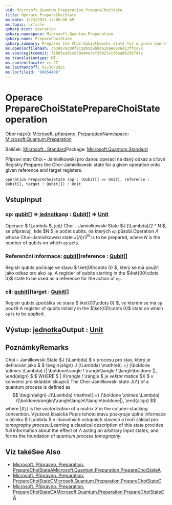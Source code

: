 ```yaml
---
uid: Microsoft.Quantum.Preparation.PrepareChoiState
title: Operace PrepareChoiState
ms.date: 1/23/2021 12:00:00 AM
ms.topic: article
qsharp.kind: operation
qsharp.namespace: Microsoft.Quantum.Preparation
qsharp.name: PrepareChoiState
qsharp.summary: Prepares the Choi–Jamiołkowski state for a given operation onto given reference and target registers.
ms.openlocfilehash: cb34078c09f8c28b5b9bbda1bae6936d13ffcc78
ms.sourcegitcommit: 71605ea9cc630e84e7ef29027e1f0ea06299747e
ms.translationtype: MT
ms.contentlocale: cs-CZ
ms.lasthandoff: 01/26/2021
ms.locfileid: "98854406"
---
```

# <a name="preparechoistate-operation"></a><span data-ttu-id="999b2-102">Operace PrepareChoiState</span><span class="sxs-lookup"><span data-stu-id="999b2-102">PrepareChoiState operation</span></span>

<span data-ttu-id="999b2-103">Obor názvů: [Microsoft. přípravno. Preparation](xref:Microsoft.Quantum.Preparation)</span><span class="sxs-lookup"><span data-stu-id="999b2-103">Namespace: [Microsoft.Quantum.Preparation](xref:Microsoft.Quantum.Preparation)</span></span>

<span data-ttu-id="999b2-104">Balíček: [Microsoft.. Standard](https://nuget.org/packages/Microsoft.Quantum.Standard)</span><span class="sxs-lookup"><span data-stu-id="999b2-104">Package: [Microsoft.Quantum.Standard](https://nuget.org/packages/Microsoft.Quantum.Standard)</span></span>


<span data-ttu-id="999b2-105">Připraví stav Choi – Jamiołkowski pro danou operaci na daný odkaz a cílové Registry.</span><span class="sxs-lookup"><span data-stu-id="999b2-105">Prepares the Choi–Jamiołkowski state for a given operation onto given reference and target registers.</span></span>

```qsharp
operation PrepareChoiState (op : (Qubit[] => Unit), reference : Qubit[], target : Qubit[]) : Unit
```


## <a name="input"></a><span data-ttu-id="999b2-106">Vstup</span><span class="sxs-lookup"><span data-stu-id="999b2-106">Input</span></span>

### <a name="op--qubit--unit"></a><span data-ttu-id="999b2-107">op: [qubit](xref:microsoft.quantum.lang-ref.qubit)[] => [jednotka](xref:microsoft.quantum.lang-ref.unit)</span><span class="sxs-lookup"><span data-stu-id="999b2-107">op : [Qubit](xref:microsoft.quantum.lang-ref.qubit)[] => [Unit](xref:microsoft.quantum.lang-ref.unit)</span></span> 

<span data-ttu-id="999b2-108">Operace $ \Lambda $, jejíž Choi – Jamiołkowski State $J (\Lambda)/2 ^ N $, se připravují, kde $N $ je počet qubits, na kterých `op` působí.</span><span class="sxs-lookup"><span data-stu-id="999b2-108">Operation $\Lambda$ whose Choi–Jamiołkowski state $J(\Lambda) / 2^N$ is to be prepared, where $N$ is the number of qubits on which `op` acts.</span></span>


### <a name="reference--qubit"></a><span data-ttu-id="999b2-109">Referenční informace: [qubit](xref:microsoft.quantum.lang-ref.qubit)[]</span><span class="sxs-lookup"><span data-stu-id="999b2-109">reference : [Qubit](xref:microsoft.quantum.lang-ref.qubit)[]</span></span>

<span data-ttu-id="999b2-110">Registr qubits počínaje ve stavu $ \ket{00\cdots 0} $, který se má použít jako odkaz pro akci `op` .</span><span class="sxs-lookup"><span data-stu-id="999b2-110">A register of qubits starting in the $\ket{00\cdots 0}$ state to be used as a reference for the action of `op`.</span></span>


### <a name="target--qubit"></a><span data-ttu-id="999b2-111">cíl: [qubit](xref:microsoft.quantum.lang-ref.qubit)[]</span><span class="sxs-lookup"><span data-stu-id="999b2-111">target : [Qubit](xref:microsoft.quantum.lang-ref.qubit)[]</span></span>

<span data-ttu-id="999b2-112">Registr qubits zpočátku ve stavu $ \ket{00\cdots 0} $, ve kterém se má `op` použít.</span><span class="sxs-lookup"><span data-stu-id="999b2-112">A register of qubits initially in the $\ket{00\cdots 0}$ state on which `op` is to be applied.</span></span>



## <a name="output--unit"></a><span data-ttu-id="999b2-113">Výstup: [jednotka](xref:microsoft.quantum.lang-ref.unit)</span><span class="sxs-lookup"><span data-stu-id="999b2-113">Output : [Unit](xref:microsoft.quantum.lang-ref.unit)</span></span>



## <a name="remarks"></a><span data-ttu-id="999b2-114">Poznámky</span><span class="sxs-lookup"><span data-stu-id="999b2-114">Remarks</span></span>

<span data-ttu-id="999b2-115">Choi – Jamiłkowski State $J (\Lambda) $ v procesu pro stav, který je definován jako $ $ \begin{align} J (\Lambda) \mathrel{: =} (\boldone \otimes \Lambda) (| \boldone\rangle \! \rangle\langle \! \langle\boldone |), \end{align} $ $ WHERE $ | X\rangle \! \rangle $ je *vektor* matice $X $ v konvenci pro skládání sloupců.</span><span class="sxs-lookup"><span data-stu-id="999b2-115">The Choi–Jamiłkowski state $J(\Lambda)$ of a quantum process is defined as $$ \begin{align} J(\Lambda) \mathrel{:=} (\boldone \otimes \Lambda) (|\boldone\rangle\!\rangle\langle\!\langle\boldone|), \end{align} $$ where $|X\rangle\!\rangle$ is the *vectorization* of a matrix $X$ in the column-stacking convention.</span></span> <span data-ttu-id="999b2-116">Výuková klasická Popis tohoto stavu poskytuje úplné informace o účinku $ \Lambda $ v libovolných vstupních stavech a tvoří základ pro *tomography procesu*.</span><span class="sxs-lookup"><span data-stu-id="999b2-116">Learning a classical description of this state provides full information about the effect of $\Lambda$ acting on arbitrary input states, and forms the foundation of *quantum process tomography*.</span></span>

## <a name="see-also"></a><span data-ttu-id="999b2-117">Viz také</span><span class="sxs-lookup"><span data-stu-id="999b2-117">See Also</span></span>

- [<span data-ttu-id="999b2-118">Microsoft. Přípravno. Preparation. PrepareChoiStateA</span><span class="sxs-lookup"><span data-stu-id="999b2-118">Microsoft.Quantum.Preparation.PrepareChoiStateA</span></span>](xref:Microsoft.Quantum.Preparation.PrepareChoiStateA)
- [<span data-ttu-id="999b2-119">Microsoft. Přípravno. Preparation. PrepareChoiStateC</span><span class="sxs-lookup"><span data-stu-id="999b2-119">Microsoft.Quantum.Preparation.PrepareChoiStateC</span></span>](xref:Microsoft.Quantum.Preparation.PrepareChoiStateC)
- [<span data-ttu-id="999b2-120">Microsoft. Přípravno. Preparation. PrepareChoiStateCA</span><span class="sxs-lookup"><span data-stu-id="999b2-120">Microsoft.Quantum.Preparation.PrepareChoiStateCA</span></span>](xref:Microsoft.Quantum.Preparation.PrepareChoiStateCA)